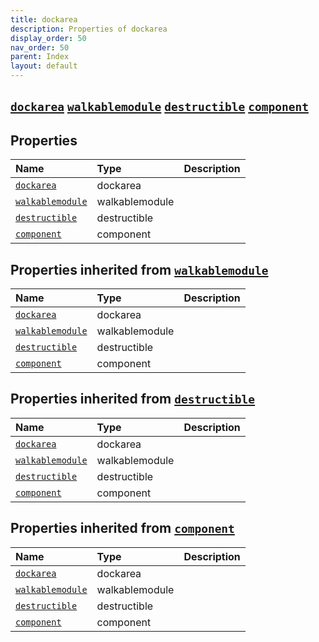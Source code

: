 ```yaml
---
title: dockarea
description: Properties of dockarea
display_order: 50
nav_order: 50
parent: Index
layout: default
---
```


##  [`dockarea`](./dockarea.html)  [`walkablemodule`](./walkablemodule.html)  [`destructible`](./destructible.html)  [`component`](./component.html) 
## Properties
| Name | Type | Description |
|:-----|:-----|:------------|
| [`dockarea`](./dockarea.html) | dockarea |  |
| [`walkablemodule`](./walkablemodule.html) | walkablemodule |  |
| [`destructible`](./destructible.html) | destructible |  |
| [`component`](./component.html) | component |  |
## Properties inherited from [`walkablemodule`](./walkablemodule.html)
| Name | Type | Description |
|:-----|:-----|:------------|
| [`dockarea`](./dockarea.html) | dockarea |  |
| [`walkablemodule`](./walkablemodule.html) | walkablemodule |  |
| [`destructible`](./destructible.html) | destructible |  |
| [`component`](./component.html) | component |  |
## Properties inherited from [`destructible`](./destructible.html)
| Name | Type | Description |
|:-----|:-----|:------------|
| [`dockarea`](./dockarea.html) | dockarea |  |
| [`walkablemodule`](./walkablemodule.html) | walkablemodule |  |
| [`destructible`](./destructible.html) | destructible |  |
| [`component`](./component.html) | component |  |
## Properties inherited from [`component`](./component.html)
| Name | Type | Description |
|:-----|:-----|:------------|
| [`dockarea`](./dockarea.html) | dockarea |  |
| [`walkablemodule`](./walkablemodule.html) | walkablemodule |  |
| [`destructible`](./destructible.html) | destructible |  |
| [`component`](./component.html) | component |  |


